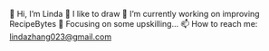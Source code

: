 👋 Hi, I’m Linda
👀 I like to draw
🌱 I’m currently working on improving RecipeBytes
💞️ Focusing on some upskilling...
📫 How to reach me: lindazhang023@gmail.com

<!---
Linda-023/Linda-023 is a ✨ special ✨ repository because its `README.md` (this file) appears on your GitHub profile.
You can click the Preview link to take a look at your changes.
--->
